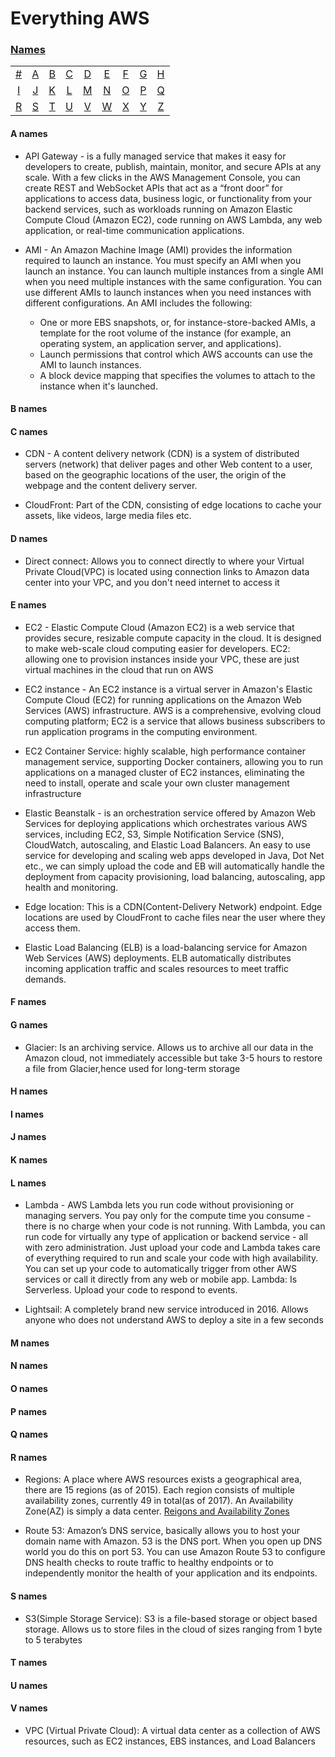 # Everything AWS

### [Names](#names-1)
|     |     |     |     |     |     |     |     |     |
|:-:  |:-:  |:-:  |:-:  |:-:  |:-:  |:-:  |:-:  |:-:  |
| [#](#-names) 	| [A](#a-names) 	| [B](#b-names) 	| [C](#c-names) 	| [D](#d-names) 	| [E](#e-names) 	| [F](#f-names) 	| [G](#g-names) 	| [H](#h-names) 	|
| [I](#i-names) 	| [J](#j-names) 	| [K](#k-names) 	| [L](#l-names) 	| [M](#m-names) 	| [N](#n-names) 	| [O](#o-names) 	| [P](#p-names) 	| [Q](#q-names) 	|
| [R](#r-names) 	| [S](#s-names) 	| [T](#t-names) 	| [U](#u-names) 	| [V](#v-names) 	| [W](#w-names) 	| [X](#x-names) 	| [Y](#y-names) 	| [Z](#z-names)  	|


#### A names

* API Gateway - is a fully managed service that makes it easy for developers to create, publish, maintain, monitor, and secure APIs at any scale. With a few clicks in the AWS Management Console, you can create REST and WebSocket APIs that act as a “front door” for applications to access data, business logic, or functionality from your backend services, such as workloads running on Amazon Elastic Compute Cloud (Amazon EC2), code running on AWS Lambda, any web application, or real-time communication applications.

* AMI - An Amazon Machine Image (AMI) provides the information required to launch an instance. You must specify an AMI when you launch an instance. You can launch multiple instances from a single AMI when you need multiple instances with the same configuration. You can use different AMIs to launch instances when you need instances with different configurations.
An AMI includes the following:
  * One or more EBS snapshots, or, for instance-store-backed AMIs, a template for the root volume of the instance (for example, an operating system, an application server, and applications).
  * Launch permissions that control which AWS accounts can use the AMI to launch instances.
  * A block device mapping that specifies the volumes to attach to the instance when it's launched.

#### B names
#### C names

* CDN - A content delivery network (CDN) is a system of distributed servers (network) that deliver pages and other Web content to a user, based on the geographic locations of the user, the origin of the webpage and the content delivery server.

* CloudFront: Part of the CDN, consisting of edge locations to cache your assets, like videos, large media files etc.

#### D names

* Direct connect: Allows you to connect directly to where your Virtual Private Cloud(VPC) is located using connection links to Amazon data center into your VPC, and you don't need internet to access it

#### E names

* EC2 - Elastic Compute Cloud (Amazon EC2) is a web service that provides secure, resizable compute capacity in the cloud. It is designed to make web-scale cloud computing easier for developers. EC2: allowing one to provision instances inside your VPC, these are just virtual machines in the cloud that run on AWS

* EC2 instance - An EC2 instance is a virtual server in Amazon's Elastic Compute Cloud (EC2) for running applications on the Amazon Web Services (AWS) infrastructure. AWS is a comprehensive, evolving cloud computing platform; EC2 is a service that allows business subscribers to run application programs in the computing environment.

* EC2 Container Service: highly scalable, high performance container management service, supporting Docker containers, allowing you to run applications on a managed cluster of EC2 instances, eliminating the need to install, operate and scale your own cluster management infrastructure

* Elastic Beanstalk - is an orchestration service offered by Amazon Web Services for deploying applications which orchestrates various AWS services, including EC2, S3, Simple Notification Service (SNS), CloudWatch, autoscaling, and Elastic Load Balancers.
An easy to use service for developing and scaling web apps developed in Java, Dot Net etc., we can simply upload the code and EB will automatically handle the deployment from capacity provisioning, load balancing, autoscaling, app health and monitoring.

* Edge location: This is a CDN(Content-Delivery Network) endpoint. Edge locations are used by CloudFront to cache files near the user where they access them.

* Elastic Load Balancing (ELB) is a load-balancing service for Amazon Web Services (AWS) deployments. ELB automatically distributes incoming application traffic and scales resources to meet traffic demands.

#### F names

#### G names

* Glacier: Is an archiving service. Allows us to archive all our data in the Amazon cloud, not immediately accessible but take 3-5 hours to restore a file from Glacier,hence used for long-term storage

#### H names

#### I names

#### J names

#### K names

#### L names

* Lambda - AWS Lambda lets you run code without provisioning or managing servers. You pay only for the compute time you consume - there is no charge when your code is not running. With Lambda, you can run code for virtually any type of application or backend service - all with zero administration. Just upload your code and Lambda takes care of everything required to run and scale your code with high availability. You can set up your code to automatically trigger from other AWS services or call it directly from any web or mobile app.
Lambda: Is Serverless. Upload your code to respond to events.

* Lightsail: A completely brand new service introduced in 2016. Allows anyone who does not understand AWS to deploy a site in a few seconds

#### M names

#### N names

#### O names

#### P names

#### Q names

#### R names

* Regions: A place where AWS resources exists a geographical area, there are 15 regions (as of 2015). Each region consists of multiple availability zones, currently 49 in total(as of 2017). An Availability Zone(AZ) is simply a data center. [Reigons and Availability Zones](https://docs.aws.amazon.com/AmazonRDS/latest/UserGuide/Concepts.RegionsAndAvailabilityZones.html)

* Route 53: Amazon’s DNS service, basically allows you to host your domain name with Amazon. 53 is the DNS port. When you open up DNS world you do this on port 53. You can use Amazon Route 53 to configure DNS health checks to route traffic to healthy endpoints or to independently monitor the health of your application and its endpoints.

#### S names

* S3(Simple Storage Service): S3 is a file-based storage or object based storage. Allows us to store files in the cloud of sizes ranging from 1 byte to 5 terabytes

#### T names

#### U names

#### V names

* VPC (Virtual Private Cloud): A virtual data center as a collection of AWS resources, such as EC2 instances, EBS instances, and Load Balancers
